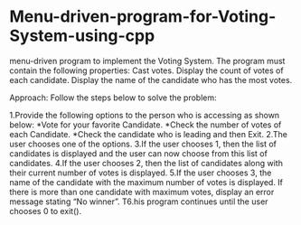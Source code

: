 # Menu-driven-program-for-Voting-System-using-cpp
menu-driven program to implement the Voting System. The program must contain the following properties:  Cast votes. Display the count of votes of each candidate. Display the name of the candidate who has the most votes.

Approach: Follow the steps below to solve the problem:

1.Provide the following options to the person who is accessing as shown below:
*Vote for your favorite Candidate.
*Check the number of votes of each Candidate.
*Check the candidate who is leading and then Exit.
2.The user chooses one of the options.
3.If the user chooses 1, then the list of candidates is displayed and the user can now choose from this list of candidates.
4.If the user chooses 2, then the list of candidates along with their current number of votes is displayed.
5.If the user chooses 3, the name of the candidate with the maximum number of votes is displayed. If there is more than one candidate with maximum votes, display an error message stating “No winner”.
T6.his program continues until the user chooses 0 to exit().
